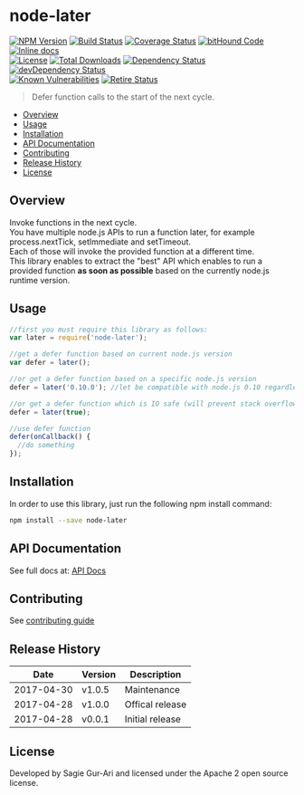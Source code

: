 # node-later

[![NPM Version](http://img.shields.io/npm/v/node-later.svg?style=flat)](https://www.npmjs.org/package/node-later) [![Build Status](https://travis-ci.org/sagiegurari/node-later.svg)](http://travis-ci.org/sagiegurari/node-later) [![Coverage Status](https://coveralls.io/repos/sagiegurari/node-later/badge.svg)](https://coveralls.io/r/sagiegurari/node-later) [![bitHound Code](https://www.bithound.io/github/sagiegurari/node-later/badges/code.svg)](https://www.bithound.io/github/sagiegurari/node-later) [![Inline docs](http://inch-ci.org/github/sagiegurari/node-later.svg?branch=master)](http://inch-ci.org/github/sagiegurari/node-later)<br>
[![License](https://img.shields.io/npm/l/node-later.svg?style=flat)](https://github.com/sagiegurari/node-later/blob/master/LICENSE) [![Total Downloads](https://img.shields.io/npm/dt/node-later.svg?style=flat)](https://www.npmjs.org/package/node-later) [![Dependency Status](https://david-dm.org/sagiegurari/node-later.svg)](https://david-dm.org/sagiegurari/node-later) [![devDependency Status](https://david-dm.org/sagiegurari/node-later/dev-status.svg)](https://david-dm.org/sagiegurari/node-later?type=dev)<br>
[![Known Vulnerabilities](https://snyk.io/test/github/sagiegurari/node-later/badge.svg)](https://snyk.io/test/github/sagiegurari/node-later) [![Retire Status](http://retire.insecurity.today/api/image?uri=https://raw.githubusercontent.com/sagiegurari/node-later/master/package.json)](http://retire.insecurity.today/api/image?uri=https://raw.githubusercontent.com/sagiegurari/node-later/master/package.json)

> Defer function calls to the start of the next cycle.

* [Overview](#overview)
* [Usage](#usage)
* [Installation](#installation)
* [API Documentation](docs/api.md)
* [Contributing](.github/CONTRIBUTING.md)
* [Release History](#history)
* [License](#license)

<a name="overview"></a>
## Overview
Invoke functions in the next cycle.<br>
You have multiple node.js APIs to run a function later, for example process.nextTick, setImmediate and setTimeout.<br>
Each of those will invoke the provided function at a different time.<br>
This library enables to extract the "best" API which enables to run a provided function **as soon as possible** based on the currently node.js runtime version.

<a name="usage"></a>
## Usage

```js
//first you must require this library as follows:
var later = require('node-later');

//get a defer function based on current node.js version
var defer = later();

//or get a defer function based on a specific node.js version
defer = later('0.10.0'); //let be compatible with node.js 0.10 regardless of our current node.js runtime

//or get a defer function which is IO safe (will prevent stack overflow errors)
defer = later(true);

//use defer function
defer(onCallback() {
  //do something
});
```

<a name="installation"></a>
## Installation
In order to use this library, just run the following npm install command:

```sh
npm install --save node-later
```

## API Documentation
See full docs at: [API Docs](docs/api.md)

## Contributing
See [contributing guide](.github/CONTRIBUTING.md)

<a name="history"></a>
## Release History

| Date        | Version | Description |
| ----------- | ------- | ----------- |
| 2017-04-30  | v1.0.5  | Maintenance |
| 2017-04-28  | v1.0.0  | Offical release |
| 2017-04-28  | v0.0.1  | Initial release |

<a name="license"></a>
## License
Developed by Sagie Gur-Ari and licensed under the Apache 2 open source license.
